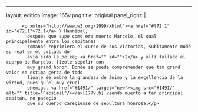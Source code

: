 <?xml version="1.0" encoding="UTF-8"?>
---
layout: edition
image: 165v.png 
title: original 
panel_right: |  
            
          <p xmlns="http://www.w3.org/1999/xhtml"><a href="#l72.1" id="e72.1">72.1</a> Y Hanníbal,
            después que supo como era muerto Marcelo, el qual principalmente entre los capitanes
            romanos reprimiera el curso de sus victorias, súbitamente mudó su real en el collado do
            avía sido la pelea; <a href="" id="">2</a> y allí fallado el cuerpo de Marçelo, fízole sepelir con
            muy grand honor. Donde se puede comprehender que tan grand valor se estima çerca de todo
            linaje de ombre la grandeza de ánimo y la exçellencia de la virtud, pues qu’el muy cruel
            enemigo, <a href="#1491/" target="new"><img src="#1491/" alt="" title="Facsímil"/></a>[177v,b] viendo muerto a tan prinçipal capitán, no padeçió
            que su cuerpo careçiesse de sepultura honrosa.</p>
        